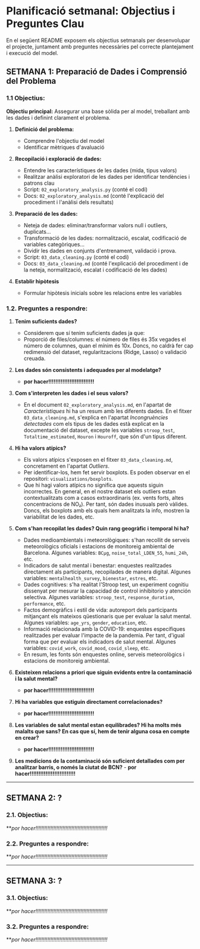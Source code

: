# Planificació setmanal: Objectius i Preguntes Clau
En el següent README exposem els objectius setmanals per desenvolupar el projecte, juntament amb preguntes necessàries pel correcte plantejament i execució del model.

## SETMANA 1: Preparació de Dades i Comprensió del Problema
### 1.1 Objectius:
**Objectiu principal:** Assegurar una base sòlida per al model, treballant amb les dades i definint clarament el problema.
1. **Definició del problema:**
    - Comprendre l'objectiu del model
    - Identificar mètriques d'avaluació

2. **Recopilació i exploració de dades:** 
    - Entendre les característiques de les dades (mida, tipus valors)
    - Realitzar anàlisi exploratori de les dades per identificar tendències i patrons clau
    - Script: `02_exploratory_analysis.py` (conté el codi)
    - Docs: `02_exploratory_analysis.md` (conté l'explicació del procediment i l'anàlisi dels resultats)

3. **Preparació de les dades:**
    - Neteja de dades: eliminar/transformar valors null i outliers, duplicats...
    - Transformació de les dades: normalització, escalat, codificació de variables categòriques...
    - Dividir les dades en conjunts d'entrenament, validació i prova.
    - Script: `03_data_cleaning.py` (conté el codi)
    - Docs: `03_data_cleaning.md` (conté l'explicació del procediment i de la neteja, normalització, escalat i codificació de les dades)

4. **Establir hipòtesis**
    - Formular hipòtesis inicials sobre les relacions entre les variables


### 1.2. Preguntes a respondre:
  1. **Tenim suficients dades?**
      - Considerem que sí tenim suficients dades ja que:
      - Proporció de files/columnes: el número de files és 35x vegades el número de columnes, quan el mínim és 10x. Doncs, no caldrà fer cap redimensió del dataset, regularitzacions (Ridge, Lasso) o validació creuada.
    
  2. **Les dades són consistents i adequades per al modelatge?**
     - **por hacer!!!!!!!!!!!!!!!!!!!!!!!!!!**
       
  4. **Com s'interpreten les dades i el seus valors?**
      - En el document `02_exploratory_analysis.md`, en l'apartat de *Característiques* hi ha un resum amb les diferents dades. En el fitxer `03_data_cleaning.md`, s'explica en l'apartat *Incongruències detectades* com els tipus de les dades està explicat en la documentació del dataset, excepte les variables `stroop_test`, `Totaltime_estimated`, `Houron` i `Houroff`, que són d'un tipus diferent.

  5. **Hi ha valors atípics?**
      - Els valors atípics s'exposen en el fitxer `03_data_cleaning.md`, concretament en l'apartat *Outliers*.
      - Per identificar-los, hem fet servir boxplots. Es poden observar en el repositori: `visualizations/boxplots`.
      - Que hi hagi valors atípics no significa que aquests siguin incorrectes. En general, en el nostre dataset els outliers estan contextualitzats com a casos extraordinaris (ex. vents forts, altes concentracions de NO₂). Per tant, són dades inusuals però vàlides. Doncs, els boxplots amb els quals hem analitzats la info, mostren la variabilitat de les dades, etc. 
    
  6. **Com s'han recopilat les dades? Quin rang geogràfic i temporal hi ha?**
     -  Dades medioambientals i meteorològiques: s'han recollit de serveis meteorològics oficials i estacions de monitoreig ambiental de Barcelona. Algunes variables: `BCμg`, `noise_total_LDEN_55`, `humi_24h`, etc.
     -  Indicadors de salut mental i benestar: enquestes realitzades directament als participants, recopilades de manera digital. Algunes variables: `mentalhealth_survey`, `bienestar`, `estres`, etc.
     -  Dades cognitives: s'ha realitat l'Stroop test, un experiment cognitiu dissenyat per mesurar la capacidad de control inhibitorio y atención selectiva. Algunes variables: `stroop_test`, `response_duration`, `performance`, etc.
     -  Factos demogràfics i estil de vida: autoreport dels participants mitjançant els mateixos qüestionaris que per evaluar la salut mental. Algunes variables: `age_yrs`, `gender`, `education`, etc.
     -  Informació relacionada amb la COVID-19: enquestes específiques realitzades per evaluar l'impacte de la pandemia. Per tant, d'igual forma que per evaluar els indicadors de salut mental. Algunes variables: `covid_work`, `covid_mood`, `covid_sleep`, etc.
     -  En resum, les fonts són enquestes online, serveis meteorològics i estacions de monitoreig ambiental.
    
  7. **Existeixen relacions a priori que siguin evidents entre la contaminació i la salut mental?**
     - **por hacer!!!!!!!!!!!!!!!!!!!!!!!!!!**  
  
  8. **Hi ha variables que estiguin directament correlacionades?**
     - **por hacer!!!!!!!!!!!!!!!!!!!!!!!!!!**

  9. **Les variables de salut mental estan equilibrades? Hi ha molts més malalts que sans? En cas que sí, hem de tenir alguna cosa en compte en crear?**
     - **por hacer!!!!!!!!!!!!!!!!!!!!!!!!!!**

  10. **Les medicions de la contaminació són suficient detallades com per analitzar barris, o només la ciutat de BCN?**
     - **por hacer!!!!!!!!!!!!!!!!!!!!!!!!!!**

---

## SETMANA 2: ?
### 2.1. Objectius:
***por hacer!!!!!!!!!!!!!!!!!!!!!!!!!!!!!!!!!!!!!!!!!!!!!!!!*

### 2.2. Preguntes a respondre:
***por hacer!!!!!!!!!!!!!!!!!!!!!!!!!!!!!!!!!!!!!!!!!!!!!!!!*

---

## SETMANA 3: ?
### 3.1. Objectius:
***por hacer!!!!!!!!!!!!!!!!!!!!!!!!!!!!!!!!!!!!!!!!!!!!!!!!*

### 3.2. Preguntes a respondre:
***por hacer!!!!!!!!!!!!!!!!!!!!!!!!!!!!!!!!!!!!!!!!!!!!!!!!*
